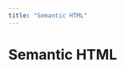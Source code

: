 ```yaml
---
title: "Semantic HTML"
---
```


<!-- lists => description, ordered, unordered (when to use each) -->
<!-- tables => table captions (optional, but helpful for complex tables), th tags, NOT for layout, etc. -->
<!-- talk about tags like <aside> and <nav> and others. especially ones that can easily replace <div> for a more semantic alternative. -->
<!-- link to some big list of html tags? maybe w3schools has one -->

# Semantic HTML
